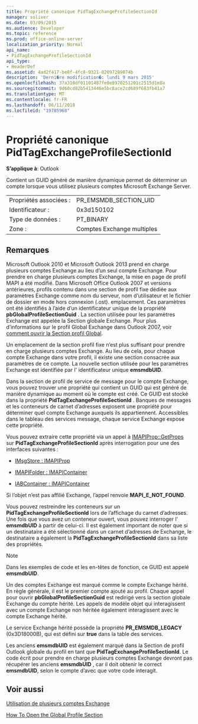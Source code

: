 ```yaml
---
title: Propriété canonique PidTagExchangeProfileSectionId
manager: soliver
ms.date: 03/09/2015
ms.audience: Developer
ms.topic: reference
ms.prod: office-online-server
localization_priority: Normal
api_name:
- PidTagExchangeProfileSectionId
api_type:
- HeaderDef
ms.assetid: 4ad2f417-be8f-4fc8-9321-82097289074b
description: 'Derni�re modification�: lundi 9 mars 2015'
ms.openlocfilehash: 37a318df01101487fe0e8970251201c2515d1e8a
ms.sourcegitcommit: 9d60cd82b5413446e5bc8ace2cd689f683fb41a7
ms.translationtype: MT
ms.contentlocale: fr-FR
ms.lasthandoff: 06/11/2018
ms.locfileid: "19785968"
---
```

# <a name="pidtagexchangeprofilesectionid-canonical-property"></a>Propriété canonique PidTagExchangeProfileSectionId

  
  
**S’applique à**: Outlook 
  
Contient un GUID généré de manière dynamique permet de déterminer un compte lorsque vous utilisez plusieurs comptes Microsoft Exchange Server.
  
|||
|:-----|:-----|
|Propriétés associées :  <br/> |PR_EMSMDB_SECTION_UID  <br/> |
|Identificateur :  <br/> |0x3d150102  <br/> |
|Type de données :  <br/> |PT_BINARY  <br/> |
|Zone :  <br/> |Comptes Exchange multiples  <br/> |
   
## <a name="remarks"></a>Remarques

Microsoft Outlook 2010 et Microsoft Outlook 2013 prend en charge plusieurs comptes Exchange au lieu d’un seul compte Exchange. Pour prendre en charge plusieurs comptes Exchange, la mise en page de profil MAPI a été modifié. Dans Microsoft Office Outlook 2007 et versions antérieures, profils contenu dans une section de profil fixe dédiée aux paramètres Exchange comme nom du serveur, nom d’utilisateur et le fichier de dossier en mode hors connexion (.ost). emplacement. Ces paramètres ont été identifiés à l’aide d’un identificateur unique de la propriété **pbGlobalProfileSectionGuid** . La section utilisée pour les paramètres Exchange est appelée la Section globale Exchange. Pour plus d’informations sur le profil Global Exchange dans Outlook 2007, voir [comment ouvrir la Section profil Global](http://support.microsoft.com/kb/188482).
  
Un emplacement de la section profil fixe n’est plus suffisant pour prendre en charge plusieurs comptes Exchange. Au lieu de cela, pour chaque compte Exchange dans votre profil, il existe une section consacrée aux paramètres de ce compte. La nouvelle section utilisée pour les paramètres Exchange est identifiée par l' identificateur unique **emsmdbUID**.
  
Dans la section de profil de service de message pour le compte Exchange, vous pouvez trouver une propriété qui contient un GUID qui est généré de manière dynamique au moment où le compte est créé. Ce GUID est stocké dans la propriété **PidTagExchangeProfileSectionId** . Banques de messages et les conteneurs de carnet d’adresses exposent une propriété pour déterminer quel compte Exchange auxquels ils appartiennent. Accessibles dans le tableau des services message, chaque service Exchange expose cette propriété. 
  
Vous pouvez extraire cette propriété via un appel à [IMAPIProp::GetProps](imapiprop-getprops.md) sur **PidTagExchangeProfileSectionId** après interrogation pour une des interfaces suivantes : 
  
- [IMsgStore : IMAPIProp](imsgstoreimapiprop.md)
    
- [IMAPIFolder : IMAPIContainer](imapifolderimapicontainer.md)
    
- [IABContainer : IMAPIContainer](iabcontainerimapicontainer.md)
    
Si l’objet n’est pas affilié Exchange, l’appel renvoie **MAPI_E_NOT_FOUND**.
  
Vous pouvez restreindre les conteneurs sur un **PidTagExchangeProfileSectionId** lors de l’affichage du carnet d’adresses. Une fois que vous avez un conteneur ouvert, vous pouvez interroger l' **emsmdbUID** à partir de celui-ci. Il est également important de noter que si un destinataire a été sélectionné dans un carnet d’adresses de Exchange, le destinataire a également la **PidTagExchangeProfileSectionId** dans sa liste des propriétés. 
  
> [!NOTE]
> Dans les exemples de code et les en-têtes de fonction, ce GUID est appelé **emsmdbUID**. 
  
Un des comptes Exchange est marqué comme le compte Exchange hérité. En règle générale, il est le premier compte ajouté au profil. Chaque appel pour ouvrir **pbGlobalProfileSectionGuid** est redirigé vers la section globale Exchange du compte hérité. Les appels de modèle objet qui interagissent avec un compte Exchange non héritée également interagissent avec le compte Exchange hérité. 
  
Le service Exchange hérité possède la propriété **PR_EMSMDB_LEGACY** (0x3D18000B), qui est défini sur **true** dans la table des services. 
  
Les anciens **emsmdbUID** est également marqué dans la Section de profil Outlook globale du profil en tant que **PidTagExchangeProfileSectionId**. Le code écrit pour prendre en charge plusieurs comptes Exchange devront pas récupérer les anciens **emsmdbUID** , car il doit obtenir le correct **emsmdbUID**, selon le compte d’avec que votre code interagit.
  
## <a name="see-also"></a>Voir aussi



[Utilisation de plusieurs comptes Exchange](using-multiple-exchange-accounts.md)


[How To Open the Global Profile Section](http://support.microsoft.com/kb/188482)


